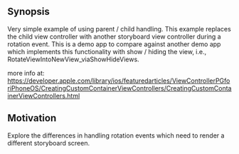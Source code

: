 ## Synopsis

Very simple example of using parent / child handling.  This example replaces the child view controller with another storyboard view controller during a rotation event.  This is a demo app to compare against another demo app which implements this functionality with show / hiding the view, i.e., RotateViewIntoNewView_viaShowHideViews.

more info at: https://developer.apple.com/library/ios/featuredarticles/ViewControllerPGforiPhoneOS/CreatingCustomContainerViewControllers/CreatingCustomContainerViewControllers.html

## Motivation

Explore the differences in handling rotation events which need to render a different storyboard screen.

